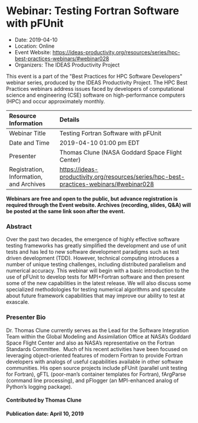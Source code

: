 













			   

<!-- Note: this label does NOT include the trailing colon -->





# Webinar: Testing Fortran Software with pFUnit

- Date: 2019-04-10
- Location: Online
- Event Website: https://ideas-productivity.org/resources/series/hpc-best-practices-webinars/#webinar028
- Organizers: The IDEAS Productivity Project
			   
This event is a part of the "Best Practices for HPC Software
Developers" webinar series, produced by the IDEAS Productivity
Project. The HPC Best Practices webinars address issues faced by
developers of computational science and engineering (CSE) software on
high-performance computers (HPC) and occur approximately monthly.

Resource Information | Details
:--- | :---			   
Webinar Title | Testing Fortran Software with pFUnit
Date and Time | 2019-04-10 01:00 pm EDT
Presenter | Thomas Clune (NASA Goddard Space Flight Center)
Registration, Information, and Archives | 	<https://ideas-productivity.org/resources/series/hpc-best-practices-webinars/#webinar028>	   

**Webinars are free and open to the public, but advance registration is required through the Event website. Archives (recording, slides, Q&A) will be posted at the same link soon after the event.**

### Abstract
<p>Over the past two decades, the emergence of highly effective software
testing frameworks has greatly simplified the development and use of
unit tests and has led to new software development paradigms such as
test driven development (TDD). However, technical computing introduces
a number of unique testing challenges, including distributed
parallelism and numerical accuracy. This webinar will begin with a
basic introduction to the use of pFUnit to develop tests for
MPI+Fortran software and then present some of the new capabilities in
the latest release. We will also discuss some specialized
methodologies for testing numerical algorithms and speculate about
future framework capabilities that may improve our ability to test at
exascale.</p>



### Presenter Bio
<p>Dr. Thomas Clune currently serves as the
Lead for the Software Integration Team within the Global Modeling and
Assimilation Office at NASA’s Goddard Space Flight Center and also as
NASA’s representative on the Fortran Standards Committee.  Much of his
recent activities have been focused on leveraging object-oriented
features of modern Fortran to provide Fortran developers with analogs
of useful capabilities available in other software communities.  His
open source projects include pFUnit (parallel unit testing for
Fortran), gFTL (poor-man’s container templates for Fortran), fArgParse
(command line processing), and pFlogger (an MPI-enhanced analog of
Python’s logging package).</p>

    

#### Contributed by Thomas Clune

#### Publication date: April 10, 2019

<!---
Publish: yes
Categories: skills
Topics: online learning
Level: 2
Prerequisites: default
Aggregate: none
--->






